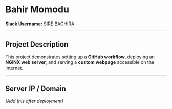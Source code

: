 # Bahir Momodu

**Slack Username:** SIRE BAGHIRA  

---

## Project Description
This project demonstrates setting up a **GitHub workflow**, deploying an **NGINX web server**, and serving a **custom webpage** accessible on the internet.

---

## Server IP / Domain
*(Add this after deployment)*
